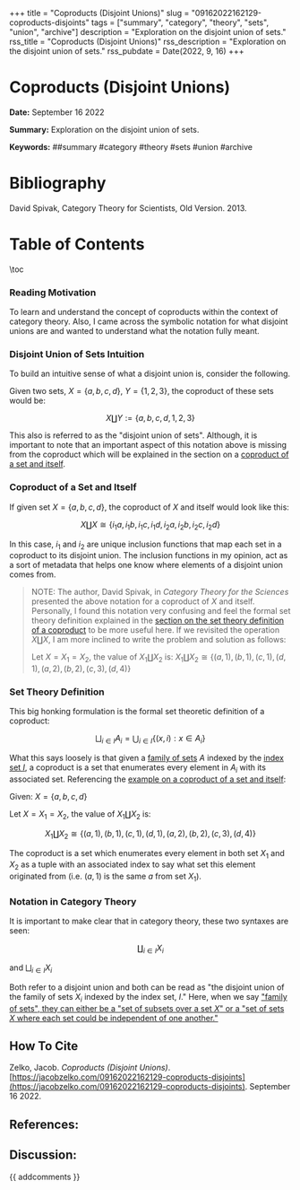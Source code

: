 +++
title = "Coproducts (Disjoint Unions)"
slug = "09162022162129-coproducts-disjoints"
tags = ["summary", "category", "theory", "sets", "union", "archive"]
description = "Exploration on the disjoint union of sets."
rss_title = "Coproducts (Disjoint Unions)"
rss_description = "Exploration on the disjoint union of sets."
rss_pubdate = Date(2022, 9, 16)
+++



Coproducts (Disjoint Unions)
=========

**Date:** September 16 2022

**Summary:** Exploration on the disjoint union of sets.

**Keywords:** ##summary #category #theory #sets #union #archive

Bibliography
==========

David Spivak, Category Theory for Scientists, Old Version. 2013.

Table of Contents
=========

\toc

### Reading Motivation

To learn and understand the concept of coproducts within the context of category theory. Also, I came across the symbolic notation for what disjoint unions are and wanted to understand what the notation fully meant.

### Disjoint Union of Sets Intuition

To build an intuitive sense of what a disjoint union is, consider the following.

Given two sets, $X = \{a, b, c, d\}$, $Y = \{1, 2, 3\}$, the coproduct of these sets would be: 

$$
X \coprod Y := \{a, b, c, d, 1, 2, 3\}
$$

This also is referred to as the "disjoint union of sets". Although, it is important to note that an important aspect of this notation above is missing from the coproduct which will be explained in the section on a [coproduct of a set and itself](#coproduct-of-a-set-and-itself).

### Coproduct of a Set and Itself

If given set $X = \{a, b, c, d\}$, the coproduct of $X$ and itself would look like this:

$$
X \coprod X \cong \{i_{1}a, i_{1}b, i_{1}c, i_{1}d, i_{2}a, i_{2}b, i_{2}c, i_{2}d\}
$$

In this case, $i_{1}$ and $i_{2}$ are unique inclusion functions that map each set in a coproduct to its disjoint union. The inclusion functions in my opinion, act as a sort of metadata that helps one know where elements of a disjoint union comes from.

> NOTE: The author, David Spivak, in *Category Theory for the Sciences* presented the above notation for a coproduct of $X$ and itself.  Personally, I found this notation very confusing and feel the formal set theory definition explained in the [section on the set theory definition of a coproduct](#set-theory-definition) to be more useful here.  If we revisited the operation $X \coprod X$, I am more inclined to write the problem and solution as follows:
>
> Let $X = X_{1} = X_{2}$, the value of $X_{1} \coprod X_{2}$ is:  $X_{1} \coprod X_{2} \cong \{(a, 1), (b, 1), (c, 1), (d, 1), (a, 2), (b, 2), (c, 3), (d, 4)\}$


### Set Theory Definition

This big honking formulation is the formal set theoretic definition of a coproduct:

$$
\bigsqcup_{i \in I} A_{i} = \bigcup_{i \in I} \{(x, i): x \in A_{i}\}
$$

What this says loosely is that given a [family of sets](https://jacobzelko.com/09302022033236-family-sets) $A$ indexed by the [index set $I$](https://jacobzelko.com/09302022040126-indexed-sets), a coproduct is a set that enumerates every element in $A_{i}$ with its associated set. Referencing the [example on a coproduct of a set and itself](#coproduct-of-a-set-and-itself):

Given: $X = \{a, b, c, d\}$

Let $X = X_{1} = X_{2}$, the value of $X_{1} \coprod X_{2}$ is: 

$$
X_{1} \coprod X_{2} \cong \{(a, 1), (b, 1), (c, 1), (d, 1), (a, 2), (b, 2), (c, 3), (d, 4)\}
$$

The coproduct is a set which enumerates every element in both set $X_{1}$ and $X_{2}$ as a tuple with an associated index to say what set this element originated from (i.e. $(a, 1)$ is the same $a$ from set $X_{1}$).

### Notation in Category Theory

It is important to make clear that in category theory, these two syntaxes are seen:

$$
\coprod_{i \in I} X_{i}
$$

and $\bigsqcup_{i \in I} X_{i}$

Both refer to a disjoint union and both can be read as "the disjoint union of the family of sets $X_{i}$ indexed by the index set, $I$." Here, when we say ["family of sets", they can either be a "set of subsets over a set $X$" or a "set of sets $X$ where each set could be independent of one another."](https://jacobzelko.com//09302022033236-family-sets)
## How To Cite

 Zelko, Jacob. _Coproducts (Disjoint Unions)_. [https://jacobzelko.com/09162022162129-coproducts-disjoints](https://jacobzelko.com/09162022162129-coproducts-disjoints). September 16 2022.
## References:
## Discussion: 

{{ addcomments }}

